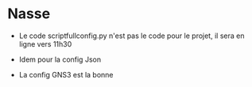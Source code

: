 # Nasse

- Le code scriptfullconfig.py n'est pas le code pour le projet, il sera en ligne vers 11h30
- Idem pour la config Json

- La config GNS3 est la bonne
